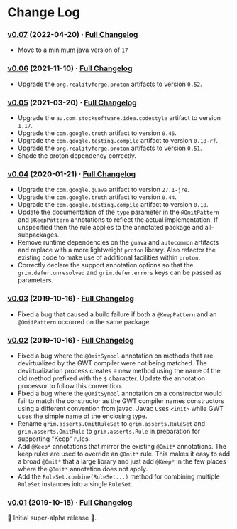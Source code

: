 # Change Log

### [v0.07](https://github.com/realityforge/grim/tree/v0.07) (2022-04-20) · [Full Changelog](https://github.com/realityforge/grim/compare/v0.06...v0.07)

* Move to a minimum java version of `17`

### [v0.06](https://github.com/realityforge/grim/tree/v0.06) (2021-11-10) · [Full Changelog](https://github.com/realityforge/grim/compare/v0.05...v0.06)

* Upgrade the `org.realityforge.proton` artifacts to version `0.52`.

### [v0.05](https://github.com/realityforge/grim/tree/v0.05) (2021-03-20) · [Full Changelog](https://github.com/realityforge/grim/compare/v0.04...v0.05)

* Upgrade the `au.com.stocksoftware.idea.codestyle` artifact to version `1.17`.
* Upgrade the `com.google.truth` artifact to version `0.45`.
* Upgrade the `com.google.testing.compile` artifact to version `0.18-rf`.
* Upgrade the `org.realityforge.proton` artifacts to version `0.51`.
* Shade the proton dependency correctly.

### [v0.04](https://github.com/realityforge/grim/tree/v0.04) (2020-01-21) · [Full Changelog](https://github.com/realityforge/grim/compare/v0.03...v0.04)

* Upgrade the `com.google.guava` artifact to version `27.1-jre`.
* Upgrade the `com.google.truth` artifact to version `0.44`.
* Upgrade the `com.google.testing.compile` artifact to version `0.18`.
* Update the documentation of the `type` parameter in the `@OmitPattern` and `@KeepPattern` annotations to reflect the actual implementation. If unspecified then the rule applies to the annotated package and all-subpackages.
* Remove runtime dependencies on the `guava` and `autocommon` artifacts and replace with a more lightweight `proton` library. Also refactor the existing code to make use of additional facilities within `proton`.
* Correctly declare the support annotation options so that the `grim.defer.unresolved` and `grim.defer.errors` keys can be passed as parameters.

### [v0.03](https://github.com/realityforge/grim/tree/v0.03) (2019-10-16) · [Full Changelog](https://github.com/realityforge/grim/compare/v0.02...v0.03)

* Fixed a bug that caused a build failure if both a `@KeepPattern` and an `@OmitPattern` occurred on the same package.

### [v0.02](https://github.com/realityforge/grim/tree/v0.02) (2019-10-16) · [Full Changelog](https://github.com/realityforge/grim/compare/v0.01...v0.02)

* Fixed a bug where the `@OmitSymbol` annotation on methods that are devirtualized by the GWT compiler were not being matched. The devirtualization process creates a new method using the name of the old method prefixed with the `$` character. Update the annotation processor to follow this convention.
* Fixed a bug where the `@OmitSymbol` annotation on a constructor would fail to match the constructor as the GWT compiler names constructors using a different convention from javac. Javac uses `<init>` while GWT uses the simple name of the enclosing type.
* Rename `grim.asserts.OmitRuleSet` to `grim.asserts.RuleSet` and `grim.asserts.OmitRule` to `grim.asserts.Rule` in preparation for supporting "Keep" rules.
* Add `@Keep*` annotations that mirror the existing `@Omit*` annotations. The keep rules are used to override an `@Omit*` rule. This makes it easy to add a broad `@Omit*` that a large library and just add `@Keep*` in the few places where the `@Omit*` annotation does not apply.
* Add the `RuleSet.combine(RuleSet...)` method for combining multiple `RuleSet` instances into a single `RuleSet`.

### [v0.01](https://github.com/realityforge/grim/tree/v0.01) (2019-10-15) · [Full Changelog](https://github.com/realityforge/grim/compare/v0.00...v0.01)

 ‎🎉	Initial super-alpha release ‎🎉.
